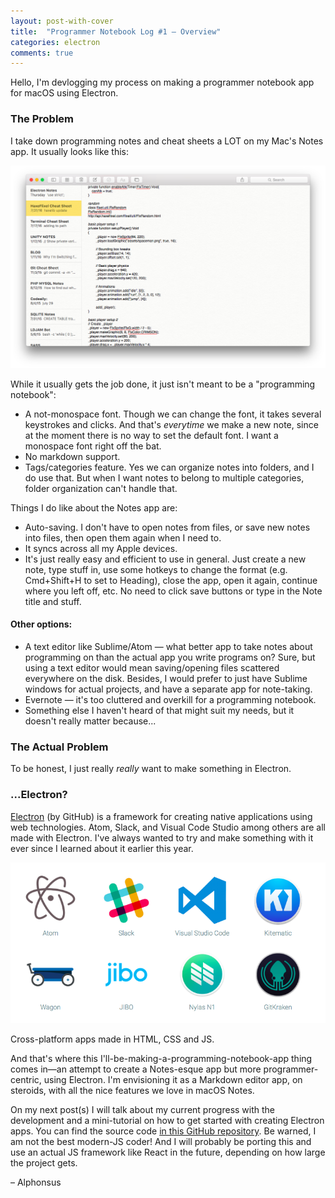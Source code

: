```yaml
---
layout: post-with-cover
title:  "Programmer Notebook Log #1 – Overview"
categories: electron
comments: true
---
```


Hello, I'm devlogging my process on making a programmer notebook app for macOS using Electron.

### The Problem

I take down programming notes and cheat sheets a LOT on my Mac's Notes app. It usually looks like this:

![](/images/prog-notebook/1.png)

While it usually gets the job done, it just isn't meant to be a "programming notebook":

- A not-monospace font. Though we can change the font, it takes several keystrokes and clicks. And that's _everytime_ we make a new note, since at the moment there is no way to set the default font. I want a monospace font right off the bat.
- No markdown support.
- Tags/categories feature. Yes we can organize notes into folders, and I do use that. But when I want notes to belong to multiple categories, folder organization can't handle that.

Things I do like about the Notes app are:

- Auto-saving. I don't have to open notes from files, or save new notes into files, then open them again when I need to.
- It syncs across all my Apple devices.
- It's just really easy and efficient to use in general. Just create a new note, type stuff in, use some hotkeys to change the format (e.g. Cmd+Shift+H to set to Heading), close the app, open it again, continue where you left off, etc. No need to click save buttons or type in the Note title and stuff.

#### Other options:
- A text editor like Sublime/Atom — what better app to take notes about programming on than the actual app you write programs on? Sure, but using a text editor would mean saving/opening files scattered everywhere on the disk. Besides, I would prefer to just have Sublime windows for actual projects, and have a separate app for note-taking.
- Evernote — it's too cluttered and overkill for a programming notebook.
- Something else I haven't heard of that might suit my needs, but it doesn't really matter because...

### The Actual Problem

To be honest, I just really _really_ want to make something in Electron.

### ...Electron?

[Electron](http://electron.atom.io) (by GitHub) is a framework for creating native applications using web technologies. Atom, Slack, and Visual Code Studio among others are all made with Electron. I've always wanted to try and make something with it ever since I learned about it earlier this year.

![](/images/prog-notebook/2.png)

<p class="img-caption">Cross-platform apps made in HTML, CSS and JS.</p>

And that's where this I'll-be-making-a-programming-notebook-app thing comes in—an attempt to create a Notes-esque app but more programmer-centric, using Electron. I'm envisioning it as a Markdown editor app, on steroids, with all the nice features we love in macOS Notes.

On my next post(s) I will talk about my current progress with the development and a mini-tutorial on how to get started with creating Electron apps. You can find the source code [in this GitHub repository](https://github.com/AlfonzM/md-editor). Be warned, I am not the best modern-JS coder! And I will probably be porting this and use an actual JS framework like React in the future, depending on how large the project gets.

– Alphonsus